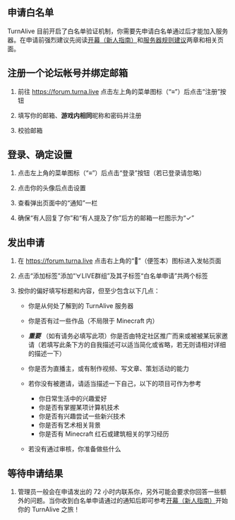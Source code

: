 ## 申请白名单

TurnAlive 目前开启了白名单验证机制，你需要先申请白名单通过后才能加入服务器。在申请前强烈建议先阅读[开幕（新人指南）](/Play/Opening)和[服务器规则建议](/Play/Rules)两章和相关页面。

## 注册一个论坛帐号并绑定邮箱

1. 前往 https://forum.turna.live 点击左上角的菜单图标（“≡”）后点击“注册”按钮

1. 填写你的邮箱、**游戏内相同**昵称和密码并注册

1. 校验邮箱

## 登录、确定设置

1. 点击左上角的菜单图标（“≡”）后点击“登录”按钮（若已登录请忽略）

1. 点击你的头像后点击设置

1. 查看弹出页面中的“通知”一栏

1. 确保“有人回复了你”和“有人提及了你”后方的邮箱一栏图示为“✓”

## 发出申请

1. 在 https://forum.turna.live 点击右上角的“📓”（便签本）图标进入发帖页面

1. 点击“添加标签”添加“∀LIVE群组”及其子标签“白名单申请”共两个标签

1. 按你的偏好填写标题和内容，但至少包含以下几点：
    - 你是从何处了解到的 TurnAlive 服务器
    - 你是否有过一些作品（不局限于 Minecraft 内）
    - ***重要*** （如有请务必填写此项）你是否由特定社区推广而来或被被某玩家邀请（若填写此条下方的自我描述可以适当简化或省略，若无则请相对详细的描述一下）
    - 你是否为直播主，或有制作视频、写文章、策划活动的能力

    - 若你没有被邀请，请适当描述一下自己，以下的项目可作为参考

      - 你日常生活中的兴趣爱好
      - 你是否有掌握某项计算机技术
      - 你是否有兴趣尝试一些新兴技术
      - 你是否有艺术相关背景
      - 你是否有 Minecraft 红石或建筑相关的学习经历

    - 若没有通过审核，你准备做些什么

## 等待申请结果
1. 管理员一般会在申请发出的 72 小时内联系你，另外可能会要求你回答一些额外的问题。当你收到白名单申请通过的通知后即可参考[开幕（新人指南）](/Play/Opening)开始你的 TurnAlive 之旅！